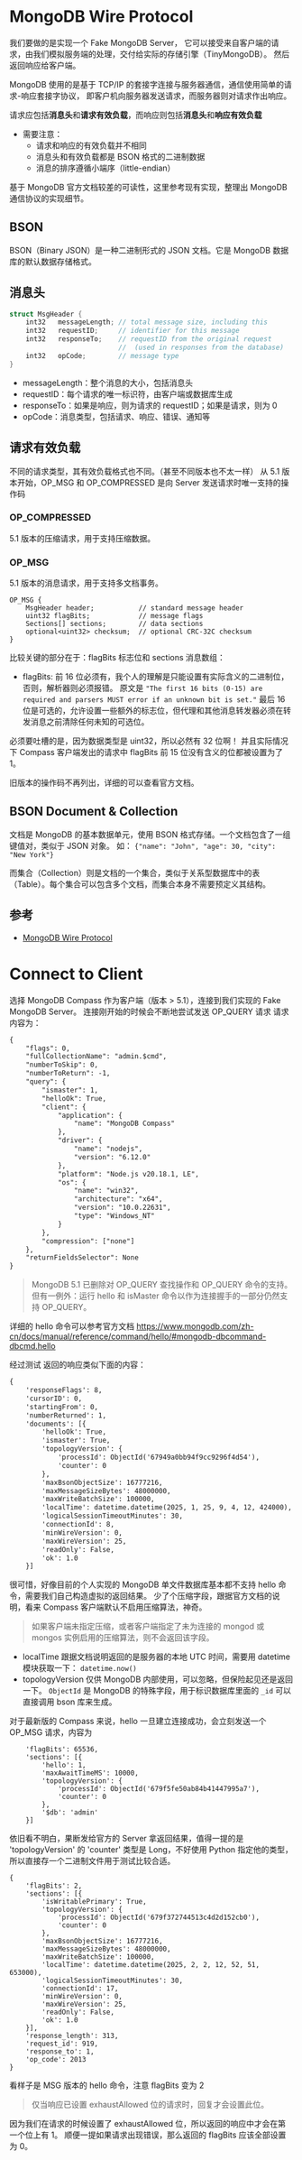 # MongoDB Wire Protocol

我们要做的是实现一个 Fake MongoDB Server， 它可以接受来自客户端的请求，由我们模拟服务端的处理，交付给实际的存储引擎（TinyMongoDB）。
然后返回响应给客户端。

MongoDB 使用的是基于 TCP/IP 的套接字连接与服务器通信，通信使用简单的请求-响应套接字协议，
即客户机向服务器发送请求，而服务器则对请求作出响应。

请求应包括**消息头**和**请求有效负载**，而响应则包括**消息头**和**响应有效负载**
- 需要注意：
    - 请求和响应的有效负载并不相同
    - 消息头和有效负载都是 BSON 格式的二进制数据
    - 消息的排序遵循小端序（little-endian）

基于 MongoDB 官方文档较差的可读性，这里参考现有实现，整理出 MongoDB 通信协议的实现细节。

## BSON

BSON（Binary JSON）是一种二进制形式的 JSON 文档。它是 MongoDB 数据库的默认数据存储格式。

## 消息头

```c
struct MsgHeader {
    int32   messageLength; // total message size, including this
    int32   requestID;     // identifier for this message
    int32   responseTo;    // requestID from the original request
                           //  (used in responses from the database)
    int32   opCode;        // message type
}
```
- messageLength：整个消息的大小，包括消息头
- requestID：每个请求的唯一标识符，由客户端或数据库生成
- responseTo：如果是响应，则为请求的 requestID；如果是请求，则为 0
- opCode：消息类型，包括请求、响应、错误、通知等

## 请求有效负载

不同的请求类型，其有效负载格式也不同。（甚至不同版本也不太一样）
从 5.1 版本开始，OP_MSG 和 OP_COMPRESSED 是向 Server 发送请求时唯一支持的操作码

### OP_COMPRESSED
5.1 版本的压缩请求，用于支持压缩数据。

### OP_MSG
5.1 版本的消息请求，用于支持多文档事务。

```text
OP_MSG {
    MsgHeader header;           // standard message header
    uint32 flagBits;            // message flags
    Sections[] sections;        // data sections
    optional<uint32> checksum;  // optional CRC-32C checksum
}
```
比较关键的部分在于：flagBits 标志位和 sections 消息数组：
- flagBits: 前 16 位必须有，我个人的理解是只能设置有实际含义的二进制位，否则，解析器则必须报错。
原文是 `"The first 16 bits (0-15) are required and parsers MUST error if an unknown bit is set."`
最后 16 位是可选的，允许设置一些额外的标志位，但代理和其他消息转发器必须在转发消息之前清除任何未知的可选位。

必须要吐槽的是，因为数据类型是 uint32，所以必然有 32 位啊！
并且实际情况下 Compass 客户端发出的请求中 flagBits 前 15 位没有含义的位都被设置为了 1。

旧版本的操作码不再列出，详细的可以查看官方文档。

## BSON Document & Collection

文档是 MongoDB 的基本数据单元，使用 BSON 格式存储。一个文档包含了一组键值对，类似于 JSON 对象。
如： `{"name": "John", "age": 30, "city": "New York"}`

而集合（Collection）则是文档的一个集合，类似于关系型数据库中的表（Table）。每个集合可以包含多个文档，而集合本身不需要预定义其结构。

## 参考
- [MongoDB Wire Protocol](https://www.mongodb.com/zh-cn/docs/manual/reference/mongodb-wire-protocol/)

# Connect to Client

选择 MongoDB Compass 作为客户端（版本 > 5.1），连接到我们实现的 Fake MongoDB Server。
连接刚开始的时候会不断地尝试发送 OP_QUERY 请求
请求内容为：
```txt
{
    "flags": 0,
    "fullCollectionName": "admin.$cmd",
    "numberToSkip": 0,
    "numberToReturn": -1,
    "query": {
        "ismaster": 1,
        "helloOk": True,
        "client": {
            "application": {
                "name": "MongoDB Compass"
            },
            "driver": {
                "name": "nodejs",
                "version": "6.12.0"
            },
            "platform": "Node.js v20.18.1, LE",
            "os": {
                "name": "win32",
                "architecture": "x64",
                "version": "10.0.22631",
                "type": "Windows_NT"
            }
        },
        "compression": ["none"]
    },
    "returnFieldsSelector": None
}
```
> MongoDB 5.1 已删除对 OP_QUERY 查找操作和 OP_QUERY 命令的支持。但有一例外：运行 hello 和 isMaster 命令以作为连接握手的一部分仍然支持 OP_QUERY。

详细的 hello 命令可以参考官方文档 https://www.mongodb.com/zh-cn/docs/manual/reference/command/hello/#mongodb-dbcommand-dbcmd.hello



经过测试 返回的响应类似下面的内容：
```txt
{
	'responseFlags': 8,
	'cursorID': 0,
	'startingFrom': 0,
	'numberReturned': 1,
	'documents': [{
		'helloOk': True,
		'ismaster': True,
		'topologyVersion': {
			'processId': ObjectId('67949a0bb94f9cc9296f4d54'),
			'counter': 0
		},
		'maxBsonObjectSize': 16777216,
		'maxMessageSizeBytes': 48000000,
		'maxWriteBatchSize': 100000,
		'localTime': datetime.datetime(2025, 1, 25, 9, 4, 12, 424000),
		'logicalSessionTimeoutMinutes': 30,
		'connectionId': 8,
		'minWireVersion': 0,
		'maxWireVersion': 25,
		'readOnly': False,
		'ok': 1.0
	}]
```
很可惜，好像目前的个人实现的 MongoDB 单文件数据库基本都不支持 hello 命令，需要我们自己构造虚拟的返回结果。
少了个压缩字段，跟据官方文档的说明，看来 Compass 客户端默认不启用压缩算法，神奇。
> 如果客户端未指定压缩，或者客户端指定了未为连接的 mongod 或 mongos 实例启用的压缩算法，则不会返回该字段。

- localTime 跟据文档说明返回的是服务器的本地 UTC 时间，需要用 datetime 模块获取一下： `datetime.now()`
- topologyVersion 仅供 MongoDB 内部使用，可以忽略，但保险起见还是返回一下。 `ObjectId` 是 MongoDB 的特殊字段，用于标识数据库里面的 `_id`
可以直接调用 bson 库来生成。

对于最新版的 Compass 来说，hello 一旦建立连接成功，会立刻发送一个 OP_MSG 请求，内容为

```text
    'flagBits': 65536,
    'sections': [{
        'hello': 1,
        'maxAwaitTimeMS': 10000,
        'topologyVersion': {
            'processId': ObjectId('679f5fe50ab84b41447995a7'),
            'counter': 0
        },
        '$db': 'admin'
    }]
```
依旧看不明白，果断发给官方的 Server 拿返回结果，值得一提的是 'topologyVersion' 的 'counter' 类型是 Long，不好使用 Python 指定他的类型，
所以直接存一个二进制文件用于测试比较合适。 

```text
{
	'flagBits': 2,
	'sections': [{
		'isWritablePrimary': True,
		'topologyVersion': {
			'processId': ObjectId('679f372744513c4d2d152cb0'),
			'counter': 0
		},
		'maxBsonObjectSize': 16777216,
		'maxMessageSizeBytes': 48000000,
		'maxWriteBatchSize': 100000,
		'localTime': datetime.datetime(2025, 2, 2, 12, 52, 51, 653000),
		'logicalSessionTimeoutMinutes': 30,
		'connectionId': 17,
		'minWireVersion': 0,
		'maxWireVersion': 25,
		'readOnly': False,
		'ok': 1.0
	}],
	'response_length': 313,
	'request_id': 919,
	'response_to': 1,
	'op_code': 2013
}
```

看样子是 MSG 版本的 hello 命令，注意 flagBits 变为 2
> 仅当响应已设置 exhaustAllowed 位的请求时，回复才会设置此位。

因为我们在请求的时候设置了 exhaustAllowed 位，所以返回的响应中才会在第一个位上有 1。
顺便一提如果请求出现错误，那么返回的 flagBits 应该全部设置为 0。
